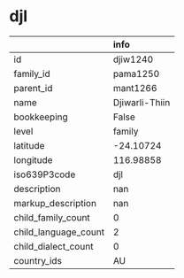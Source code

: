 # djl
|                      | info           |
|:---------------------|:---------------|
| id                   | djiw1240       |
| family_id            | pama1250       |
| parent_id            | mant1266       |
| name                 | Djiwarli-Thiin |
| bookkeeping          | False          |
| level                | family         |
| latitude             | -24.10724      |
| longitude            | 116.98858      |
| iso639P3code         | djl            |
| description          | nan            |
| markup_description   | nan            |
| child_family_count   | 0              |
| child_language_count | 2              |
| child_dialect_count  | 0              |
| country_ids          | AU             |